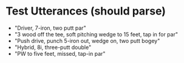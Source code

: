 # Test Utterances (should parse)

- "Driver, 7-iron, two putt par"
- "3 wood off the tee, soft pitching wedge to 15 feet, tap in for par"
- "Push drive, punch 5-iron out, wedge on, two putt bogey"
- "Hybrid, 8i, three-putt double"
- "PW to five feet, missed, tap-in par"
